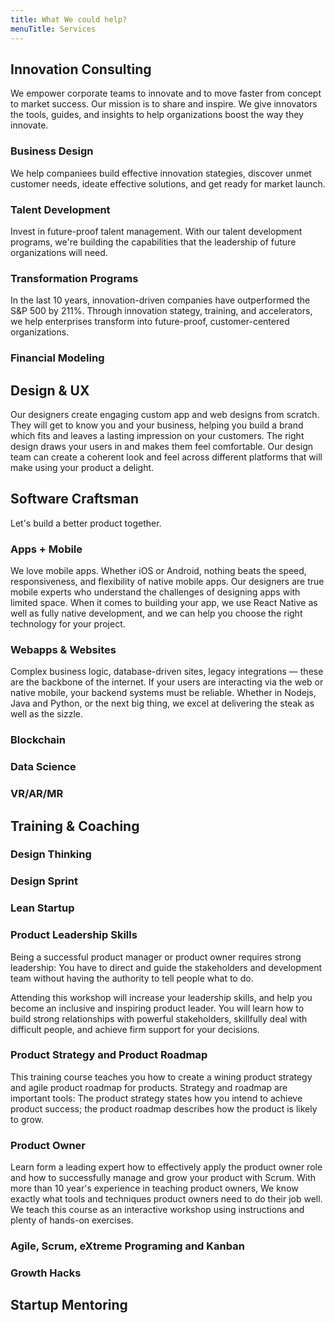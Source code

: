 ```yaml
---
title: What We could help?
menuTitle: Services
---
```


## Innovation Consulting
We empower corporate teams to innovate and to move faster from concept to market success. Our mission is to share and inspire. We give innovators the tools, guides, and insights to help organizations boost the way they innovate.

### Business Design
We help companiees build effective innovation stategies, discover unmet customer needs, ideate effective solutions, and get ready for market launch.

### Talent Development
Invest in future-proof talent management. With our talent development programs, we're building the capabilities that the leadership of future organizations will need.

### Transformation Programs
In the last 10 years, innovation-driven companies have outperformed the S&P 500 by 211%. Through innovation stategy, training, and accelerators, we help enterprises transform into future-proof, customer-centered organizations.

### Financial Modeling

## Design & UX
Our designers create engaging custom app and web designs from scratch. They will get to know you and your business, helping you build a brand which fits and leaves a lasting impression on your customers. The right design draws your users in and makes them feel comfortable. Our design team can create a coherent look and feel across different platforms that will make using your product a delight.

## Software Craftsman

Let's build a better product together.

### Apps + Mobile
We love mobile apps. Whether iOS or Android, nothing beats the speed, responsiveness, and flexibility of native mobile apps. Our designers are true mobile experts who understand the challenges of designing apps with limited space. When it comes to building your app, we use React Native as well as fully native development, and we can help you choose the right technology for your project.

### Webapps & Websites
Complex business logic, database-driven sites, legacy integrations — these are the backbone of the internet. If your users are interacting via the web or native mobile, your backend systems must be reliable. Whether in Nodejs, Java and Python, or the next big thing, we excel at delivering the steak as well as the sizzle.

### Blockchain

### Data Science

### VR/AR/MR

## Training & Coaching

### Design Thinking

### Design Sprint

### Lean Startup

### Product Leadership Skills
Being a successful product manager or product owner requires strong leadership: You have to direct and guide the stakeholders and development team without having the authority to tell people what to do.

Attending this workshop will increase your leadership skills, and help you become an inclusive and inspiring product leader. You will learn how to build strong relationships with powerful stakeholders, skillfully deal with difficult people, and achieve firm support for your decisions.

### Product Strategy and Product Roadmap
This training course teaches you how to create a wining product strategy and agile product roadmap for products. Strategy and roadmap are important tools: The product strategy states how you intend to achieve product success; the product roadmap describes how the product is likely to grow.

### Product Owner
Learn form a leading expert how to effectively apply the product owner role and how to successfully manage and grow your product with Scrum. With more than 10 year's experience in teaching product owners, We know exactly what tools and techniques product owners need to do their job well. We teach this course as an interactive workshop using instructions and plenty of hands-on exercises.

### Agile, Scrum, eXtreme Programing and Kanban

### Growth Hacks

## Startup Mentoring
